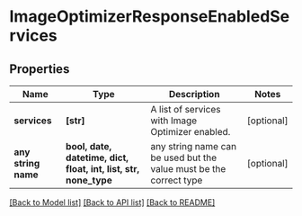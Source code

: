 # ImageOptimizerResponseEnabledServices


## Properties
Name | Type | Description | Notes
------------ | ------------- | ------------- | -------------
**services** | **[str]** | A list of services with Image Optimizer enabled. | [optional] 
**any string name** | **bool, date, datetime, dict, float, int, list, str, none_type** | any string name can be used but the value must be the correct type | [optional]

[[Back to Model list]](../README.md#documentation-for-models) [[Back to API list]](../README.md#documentation-for-api-endpoints) [[Back to README]](../README.md)


